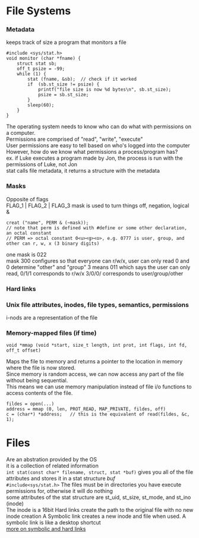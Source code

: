# File Systems

### Metadata
keeps track of size
a program that monitors a file
```
#include <sys/stat.h>
void monitor (char *fname) {
	struct stat sb;
	off_t psize = -99;
	while (1) {
		stat (fname, &sb);	// check if it worked
		if  (sb.st_size != psize) {
			printf("file size is now %d bytes\n", sb.st_size);
			psize = sb.st_size;
		}
		sleep(60);
	}
}
```
The operating system needs to know who can do what with permissions on a computer.  
Permissions are comprised of "read", "write", "execute"  
User permissions are easy to tell based on who's logged into the computer  
However, how do we know what permissions a process/program has?  
ex. if Luke executes a program made by Jon, the process is run with the permissions of Luke, not Jon  
stat calls file metadata, it returns a structure with the metadata  

### Masks
Opposite of flags  
FLAG_1 | FLAG_2 | FLAG_3
mask is used to turn things off, negation, logical &
```
creat ("name", PERM & (~mask));
// note that perm is defined with #define or some other declaration, an octal constant
// PERM => octal constant 0<u><g><o>, e.g. 0777 is user, group, and other can r, w, x (3 binary digits)
```
one mask is 022  
mask 300 configures so that everyone can r/w/x, user can only read
0 and 0 determine "other" and "group"
3 means 011 which says the user can only read, 0/1/1 corresponds to r/w/x
3/0/0/ corresponds to user/group/other  

### Hard links
### Unix file attributes, inodes, file types, semantics, permissions
i-nods are a representation of the file
### Memory-mapped files (if time)
```
void *mmap (void *start, size_t length, int prot, int flags, int fd, off_t offset)
```
Maps the file to memory and returns a pointer to the location in memory where the file is now stored.  
Since memory is random access, we can now access any part of the file without being sequential.  
This means we can use memory manipulation instead of file i/o functions to access contents of the file. 
```
fildes = open(...)
address = mmap (0, len, PROT_READ, MAP_PRIVATE, fildes, off)
c = (char*) *address;	// this is the equivalent of read(fildes, &c, 1);
```
# Files
Are an abstration provided by the OS  
it is a collection of related information  
```int stat(const char* filename, struct, stat *buf)``` gives you all of the file attributes and stores it in a stat structure *buf*  
```#include<sys/stat.h>```
The files must be in directories you have execute permissions for, otherwise it will do nothing  
some attributes of the stat structure are st_uid, st_size, st_mode, and st_ino (inode)  
The inode is a 16bit 
Hard links create the path to the original file with no new inode creation
A Symbolic link creates a new inode and file when used. A symbolic link is like a desktop shortcut  
[more on symbolic and hard links](https://medium.com/@set808/symbolic-links-vs-hard-links-aka-what-the-heck-is-an-inode-ef16eb5532e2#:~:text=Essentially%20symbolic%20links%20don't,file%20and%20inode%20are%20created)
